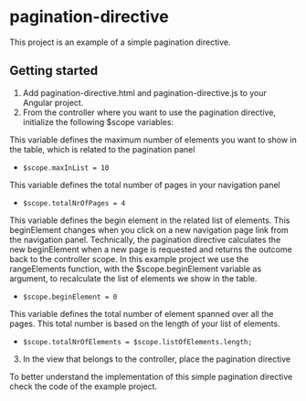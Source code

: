 # pagination-directive

This project is an example of a simple pagination directive.

## Getting started

1. Add pagination-directive.html and pagination-directive.js to your Angular project.
2. From the controller where you want to use the pagination directive, initialize the following $scope variables:
 
 This variable defines the maximum number of elements you want to show in the table, which is related to the pagination panel
 - `$scope.maxInList = 10`

 This variable defines the total number of pages in your navigation panel  
 - `$scope.totalNrOfPages = 4`
  
 This variable defines the begin element in the related list of elements. This beginElement changes when you click on
 a new navigation page link from the navigation panel. Technically, the pagination directive calculates the new beginElement
 when a new page is requested and returns the outcome back to the controller scope. In this example project we use the rangeElements function, with the $scope.beginElement variable as argument, to recalculate the list of elements we show in the table.

 - `$scope.beginElement = 0` 
 
 This variable defines the total number of element spanned over all the pages. This total number is based on the length of
 your list of elements.
 - `$scope.totalNrOfElements = $scope.listOfElements.length;`

3. In the view that belongs to the controller, place the pagination directive

<pagination-directive begin-element="beginElement"
    total-nr-of-pages="{{totalNrOfPages}}"
    max-in-list="{{maxInList}}"
    total-nr-of-elements="{{totalNrOfElements}}">
</pagination-directive>

To better understand the implementation of this simple pagination directive check the code of the example project.
